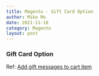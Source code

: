 ```yaml
---
title: Magento - Gift Card Option
author: Mike Mo
date: 2021-11-18
category: Magento
layout: post
---
```


### Gift Card Option

Ref: [Add gift messages to cart item](2021-11-18-mage-Checkout-Cart-Item.md)